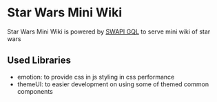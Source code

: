 # Star Wars Mini Wiki

Star Wars Mini Wiki is powered by [SWAPI GQL](https://swapi-graphql.netlify.app) to serve mini wiki of star wars

## Used Libraries

- emotion: to provide css in js styling in css performance
- themeUI: to easier development on using some of themed common components
